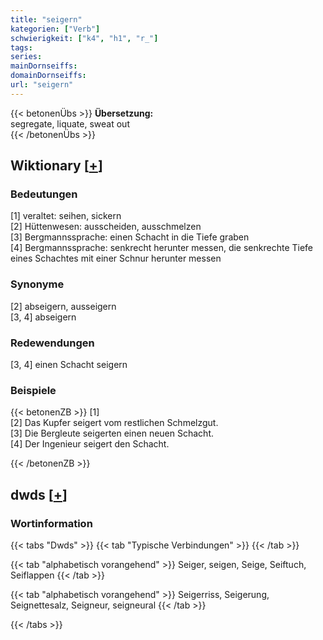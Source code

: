 ```yaml
---
title: "seigern"
kategorien: ["Verb"]
schwierigkeit: ["k4", "h1", "r_"]
tags:
series:
mainDornseiffs:
domainDornseiffs:
url: "seigern"
---
```


{{< betonenÜbs >}}
**Übersetzung:**  
segregate, liquate, sweat out  
{{< /betonenÜbs >}}

## Wiktionary [[+](https://de.wiktionary.org/wiki/seigern)]

### Bedeutungen
[1] veraltet: seihen, sickern  
[2] Hüttenwesen: ausscheiden, ausschmelzen  
[3] Bergmannssprache: einen Schacht in die Tiefe graben  
[4] Bergmannssprache: senkrecht herunter messen, die senkrechte Tiefe eines Schachtes mit einer Schnur herunter messen  

### Synonyme
[2] abseigern, ausseigern  
[3, 4] abseigern  

### Redewendungen
[3, 4] einen Schacht seigern  

### Beispiele
{{< betonenZB >}}
[1]  
[2] Das Kupfer seigert vom restlichen Schmelzgut.  
[3] Die Bergleute seigerten einen neuen Schacht.  
[4] Der Ingenieur seigert den Schacht.  

{{< /betonenZB >}}


## dwds [[+](https://www.dwds.de/wb/seigern)]

### Wortinformation
{{< tabs "Dwds" >}}
{{< tab "Typische Verbindungen" >}}
{{< /tab >}}

{{< tab "alphabetisch vorangehend" >}}
Seiger, seigen, Seige, Seiftuch, Seiflappen
{{< /tab >}}

{{< tab "alphabetisch vorangehend" >}}
Seigerriss, Seigerung, Seignettesalz, Seigneur, seigneural
{{< /tab >}}

{{< /tabs >}}

